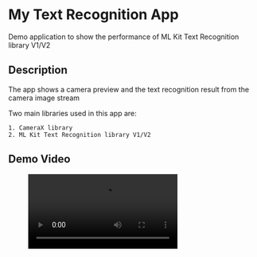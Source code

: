 # My Text Recognition App

Demo application to show the performance of ML Kit Text Recognition library V1/V2

## Description

The app shows a camera preview and the text recognition result from the camera image stream  

Two main libraries used in this app are: 

    1. CameraX library 
    2. ML Kit Text Recognition library V1/V2

## Demo Video

<figure class="video_container">
  <video controls="true" allowfullscreen="true">
      <source src="media/20220518_text_recognition.mp4" type="video/mp4">
  </video>
</figure>
